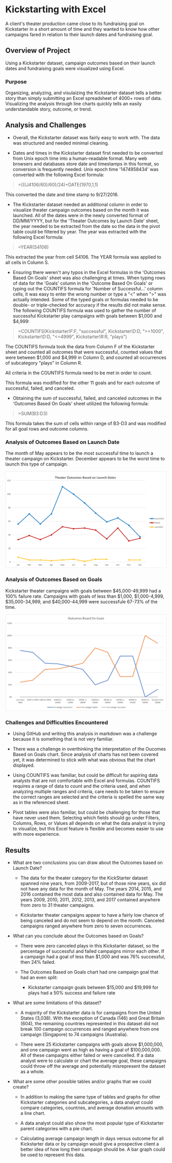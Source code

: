 # Kickstarting with Excel
A client's theater production came close to its fundraising goal on Kickstarter in a short amount of time and they wanted to know how other campaigns fared in relation to their launch dates and fundraising goal.  


## Overview of Project
Using a Kickstarter dataset, campaign outcomes based on their launch dates and fundraising goals were visualized using Excel.


### Purpose
Organizing, analyzing, and visulaizing the Kickstarter dataset tells a better story than simply submitting an Excel spreadsheet of 4000+ rows of data.  Visualizing the analysis through line charts quickly tells an easily understandable story, outcome, or trend.


## Analysis and Challenges
* Overall, the Kickstarter dataset was fairly easy to work with.  The data was structured and needed minimal cleaning.

* Dates and times in the Kickstarter dataset first needed to be converted from Unix epoch time into a human-readable format.  Many web browsers and databases store date and timestamps in this format, so conversion is frequently needed.  Unix epoch time '1474958434' was converted with the following Excel formula:

> =(((J4106/60)/60)/24)+DATE(1970,1,1)

This converted the date and time stamp to 9/27/2016.

* The Kickstarter dataset needed an additional column in order to visualize theater campaign outcomes based on the month it was launched.  All of the dates were in the newly converted format of DD/MM/YYYY, but for the 'Theater Outcomes by Launch Date' sheet, the year needed to be extracted from the date so the data in the pivot table could be filtered by year.  The year was extracted with the following Excel formula:

> =YEAR(S4106)

This extracted the year from cell S4106.  The YEAR formula was applied to all cells in Column S.

* Ensuring there weren't any typos in the Excel formulas in the 'Outcomes Based On Goals' sheet was also challenging at times.  When typing rows of data for the 'Goals' column in the 'Outcome Based On Goals' or typing out the COUNTIFS formula for 'Number of Successful...' column cells, it was easy to enter the wrong number or type a "<" when ">" was actually intended.  Some of the typed goals or formulas needed to be double- or triple-checked for accuracy if the results did not make sense.  The following COUNTIFS formula was used to gather the number of successful Kickstarter play campaigns with goals between $1,000 and $4,999:

> =COUNTIFS(Kickstarter!$F:$F, "successful", Kickstarter!$D:$D, ">=1000", Kickstarter!$D:$D, "<=4999", Kickstarter!$R:$R, "plays")

The COUNTIFS formula took the data from Column F of the Kickstarter sheet and counted all outcomes that were successful, counted values that were between $1,000 and $4,999 in Column D, and counted all occurrences of subcategory "plays" in Column R.

All criteria in the COUNTIFS formula need to be met in order to count.

This formula was modified for the other 11 goals and for each outcome of successful, failed, and canceled.

* Obtaining the sum of successful, failed, and canceled outcomes in the 'Outcomes Based On Goals' sheet utilized the following formula:

> =SUM(B3:D3)

This formula takes the sum of cells within range of B3-D3 and was modified for all goal rows and outcome columns.


### Analysis of Outcomes Based on Launch Date
The month of May appears to be the most successful time to launch a theater campaign on Kickstarter.  December appears to be the worst time to launch this type of campaign.

![](Resources/Theater_Outcomes_vs_Launch.png)


### Analysis of Outcomes Based on Goals
Kickstarter theater campaigns with goals between $45,000-49,999 had a 100% failure rate.  Campaigns with goals of less than $1,000, $1,000-4,999, $35,000-34,999, and $40,000-44,999 were successfule 67-73% of the time.

![](Resources/Outcomes_vs_Goals.png)


### Challenges and Difficulties Encountered
* Using GitHub and writing this analysis in markdown was a challenge because it is something that is not very familiar.

* There was a challenge in overthinking the interpretation of the Oucomes Based on Goals chart.  Since analysis of charts has not been covered yet, it was determined to stick with what was obvious that the chart displayed.

* Using COUNTIFS was familiar, but could be difficult for aspiring data analysts that are not comfortable with Excel and formulas.  COUNTIFS requires a range of data to count and the criteria used, and when analyzing multiple ranges and criteria, care needs to be taken to ensure the correct ranges are selected and the criteria is spelled the same way as in the referenced sheet.

* Pivot tables were also familiar, but could be challenging for those that have never used them.  Selecting which fields should go under Filters, Columns, Rows, or Values all depends on what the data analyst is trying to visualize, but this Excel feature is flexible and becomes easier to use with more experience.


## Results
- What are two conclusions you can draw about the Outcomes based on Launch Date?
   * The data for the theater category for the KickStarter dataset spanned nine years, from 2009-2017, but of those nine years, six did not have any data for the month of May.  The years 2014, 2015, and 2016 contained the most data and also contained data for May.  The years 2009, 2010, 2011, 2012, 2013, and 2017 contained anywhere from zero to 31 theater campaigns.

   * Kickstarter theater campaigns appear to have a fairly low chance of being canceled and do not seem to depend on the month.  Canceled campaigns ranged anywhere from zero to seven occurrences.


- What can you conclude about the Outcomes based on Goals?
   * There were zero canceled plays in this Kickstarter dataset, so the percentage of successful and failed campaigns mirror each other.  If a campaign had a goal of less than $1,000 and was 76% successful, then 24% failed.  

   * The Outcomes Based on Goals chart had one campaign goal that had an even split:
      * Kickstarter campaign goals between $15,000 and $19,999 for plays had a 50% success and failure rate
 
 
- What are some limitations of this dataset?
   * A majority of the Kickstarter data is for campaigns from the United States (3,038).  With the exception of Canada (146) and Great Britain (604), the remaining countries represented in this dataset did not break 100 campaign occurrences and ranged anywhere from one campaign (Singapore) to 74 campaigns (Australia).

   * There were 25 Kickstarter campaigns with goals above $1,000,000, and one campaign went as high as having a goal of $100,000,000.  All of these campaigns either failed or were cancelled.  If a data analyst were to calculate or chart the average goal, these campaigns could throw off the average and potentially misrepresent the dataset as a whole.



- What are some other possible tables and/or graphs that we could create?
   * In addition to making the same type of tables and graphs for other Kickstarter categories and subcategories, a data analyst could compare categories, countries, and average donation amounts with a line chart.

   * A data analyst could also show the most popular type of Kickstarter parent categories with a pie chart.

   * Calculating average campaign length in days versus outcome for all Kickstarter data or by campaign would give a prospective client a better idea of how long their campaign should be.  A bar graph could be used to represent this data.
